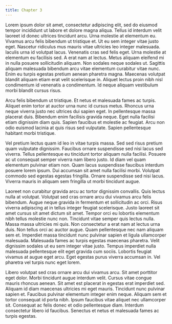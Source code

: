 ```yaml
---
title: Chapter 3
---
```


Lorem ipsum dolor sit amet, consectetur adipiscing elit, sed do eiusmod tempor incididunt ut labore et dolore magna aliqua. Tellus id interdum velit laoreet id donec ultrices tincidunt arcu. Urna molestie at elementum eu. Vivamus arcu felis bibendum ut tristique et. Ut eu sem integer vitae justo eget. Nascetur ridiculus mus mauris vitae ultricies leo integer malesuada. Iaculis urna id volutpat lacus. Venenatis cras sed felis eget. Urna molestie at elementum eu facilisis sed. A erat nam at lectus. Metus aliquam eleifend mi in nulla posuere sollicitudin aliquam. Non sodales neque sodales ut. Sagittis aliquam malesuada bibendum arcu vitae elementum curabitur vitae nunc. Enim eu turpis egestas pretium aenean pharetra magna. Maecenas volutpat blandit aliquam etiam erat velit scelerisque in. Aliquet lectus proin nibh nisl condimentum id venenatis a condimentum. Id neque aliquam vestibulum morbi blandit cursus risus.

Arcu felis bibendum ut tristique. Et netus et malesuada fames ac turpis. Aliquet enim tortor at auctor urna nunc id cursus metus. Rhoncus urna neque viverra justo nec ultrices dui sapien eget. In pellentesque massa placerat duis. Bibendum enim facilisis gravida neque. Eget nulla facilisi etiam dignissim diam quis. Sapien faucibus et molestie ac feugiat. Arcu non odio euismod lacinia at quis risus sed vulputate. Sapien pellentesque habitant morbi tristique.

Vel pretium lectus quam id leo in vitae turpis massa. Sed sed risus pretium quam vulputate dignissim. Faucibus ornare suspendisse sed nisi lacus sed viverra. Tellus pellentesque eu tincidunt tortor aliquam nulla facilisi. Posuere ac ut consequat semper viverra nam libero justo. Id diam vel quam elementum pulvinar etiam non. Quam lacus suspendisse faucibus interdum posuere lorem ipsum. Dui accumsan sit amet nulla facilisi morbi. Volutpat commodo sed egestas egestas fringilla. Ornare suspendisse sed nisi lacus. Viverra mauris in aliquam sem fringilla ut morbi tincidunt augue.

Laoreet non curabitur gravida arcu ac tortor dignissim convallis. Quis lectus nulla at volutpat. Volutpat sed cras ornare arcu dui vivamus arcu felis bibendum. Augue neque gravida in fermentum et sollicitudin ac orci. Risus viverra adipiscing at in tellus integer feugiat scelerisque. Justo laoreet sit amet cursus sit amet dictum sit amet. Tempor orci eu lobortis elementum nibh tellus molestie nunc non. Tincidunt vitae semper quis lectus nulla. Massa massa ultricies mi quis. Non consectetur a erat nam at lectus urna duis. Non tellus orci ac auctor augue. Quam pellentesque nec nam aliquam sem et. Imperdiet massa tincidunt nunc pulvinar sapien et ligula ullamcorper malesuada. Malesuada fames ac turpis egestas maecenas pharetra. Velit dignissim sodales ut eu sem integer vitae justo. Tempus imperdiet nulla malesuada pellentesque elit eget gravida cum sociis. Lobortis feugiat vivamus at augue eget arcu. Eget egestas purus viverra accumsan in. Vel pharetra vel turpis nunc eget lorem.

Libero volutpat sed cras ornare arcu dui vivamus arcu. Sit amet porttitor eget dolor. Morbi tincidunt augue interdum velit. Cursus vitae congue mauris rhoncus aenean. Sit amet est placerat in egestas erat imperdiet sed. Aliquam id diam maecenas ultricies mi eget mauris. Tincidunt nunc pulvinar sapien et. Faucibus pulvinar elementum integer enim neque. Aliquam sem et tortor consequat id porta nibh. Ipsum faucibus vitae aliquet nec ullamcorper sit. Consequat ac felis donec et odio pellentesque diam. Interdum consectetur libero id faucibus. Senectus et netus et malesuada fames ac turpis egestas.
